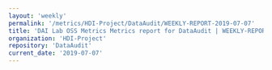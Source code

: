```yaml
---
layout: 'weekly'
permalink: '/metrics/HDI-Project/DataAudit/WEEKLY-REPORT-2019-07-07'
title: 'DAI Lab OSS Metrics Metrics report for DataAudit | WEEKLY-REPORT-2019-07-07'
organization: 'HDI-Project'
repository: 'DataAudit'
current_date: '2019-07-07'
---
```

